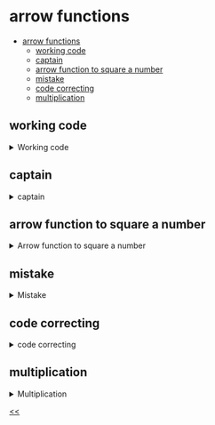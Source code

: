 # arrow functions

- [arrow functions](#arrow-functions)
  - [working code](#working-code)
  - [captain](#captain)
  - [arrow function to square a number](#arrow-function-to-square-a-number)
  - [mistake](#mistake)
  - [code correcting](#code-correcting)
  - [multiplication](#multiplication)
 
## working code
<details>
<summary>Working code</summary>

### description
Change the code to make it work.
```javascript
let func1 = () => a / b + a * b;
let func2 = () => c + 5 * d / c;
// change the code above this line
let result = 7 - func1(50, 4) / func2(40, 30);
```

### solution
[working-code.js](./working-code.js)

</details>
 
## captain
<details>
<summary>captain</summary>

### description
Define a function that will add the word `captain` before the name of a person. There should be one space after the word `captain`.

The function should be named `captainAdder` and accept one parameter `name` as an argument.

The function should return a string, not print it to the console.

### examples
**Sample Input 1:**
```
Jack Sparrow

```

**Sample Output 1:**
```
captain Jack Sparrow
```

### solution
[captain.js](./captain.js)

</details>
 
## arrow function to square a number
<details>
<summary>Arrow function to square a number</summary>

### description
Create an arrow function that takes a single number as input and returns the square of that number. The input will be a single integer on a line. Print the squared result.

### examples
**Sample Input 1:**
```
5

```

**Sample Output 1:**
```
25

```

**Sample Input 2:**
```
0

```

**Sample Output 2:**
```
0
```

### solution
[square-of-number.js](./square-of-number.js)

</details>
 
## mistake
<details>
<summary>Mistake</summary>

### description
Find the mistake in setting the arrow function and fix it:
```javascript
let func = (a, b) => ( return a * b);
console.log(func(5, 10));
```

### solution
[mistake.js](./mistake.js)

</details>
 
## code correcting
<details>
<summary>code correcting</summary>

### description
Find the error in the code below and fix it.
```javascript
let someFunc = (k, l, m) = k + l + m;
someFunc();
```

### solution
[code-correct.js](./code-correct.js)

</details>
 
## multiplication
<details>
<summary>Multiplication</summary>

### description
Declare the function named multiplication, which takes any two numbers as parameters and returns the result of their multiplication.

**Sample Input 1**:
```
2 6
```

**Sample Output 1**:
```
12
```

### solution
[multiply.js](./multiply.js)

</details>

[<<](../../../README.md)
<!--
:%s/\(Sample \(Input\|Output\) \d:\)\n\(.*\)/```\r\r**\1**\r```\3/gc
-->

